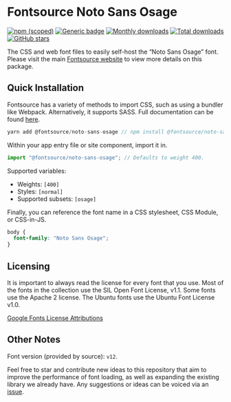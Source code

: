 # Fontsource Noto Sans Osage

[![npm (scoped)](https://img.shields.io/npm/v/@fontsource/noto-sans-osage?color=brightgreen)](https://www.npmjs.com/package/@fontsource/noto-sans-osage) [![Generic badge](https://img.shields.io/badge/fontsource-passing-brightgreen)](https://github.com/fontsource/fontsource) [![Monthly downloads](https://badgen.net/npm/dm/@fontsource/noto-sans-osage)](https://github.com/fontsource/fontsource) [![Total downloads](https://badgen.net/npm/dt/@fontsource/noto-sans-osage)](https://github.com/fontsource/fontsource) [![GitHub stars](https://img.shields.io/github/stars/fontsource/fontsource.svg?style=social&label=Star)](https://github.com/fontsource/fontsource/stargazers)

The CSS and web font files to easily self-host the “Noto Sans Osage” font. Please visit the main [Fontsource website](https://fontsource.org/fonts/noto-sans-osage) to view more details on this package.

## Quick Installation

Fontsource has a variety of methods to import CSS, such as using a bundler like Webpack. Alternatively, it supports SASS. Full documentation can be found [here](https://fontsource.org/docs/introduction).

```javascript
yarn add @fontsource/noto-sans-osage // npm install @fontsource/noto-sans-osage
```

Within your app entry file or site component, import it in.

```javascript
import "@fontsource/noto-sans-osage"; // Defaults to weight 400.
```

Supported variables:

- Weights: `[400]`
- Styles: `[normal]`
- Supported subsets: `[osage]`

Finally, you can reference the font name in a CSS stylesheet, CSS Module, or CSS-in-JS.

```css
body {
  font-family: "Noto Sans Osage";
}
```

## Licensing

It is important to always read the license for every font that you use.
Most of the fonts in the collection use the SIL Open Font License, v1.1. Some fonts use the Apache 2 license. The Ubuntu fonts use the Ubuntu Font License v1.0.

[Google Fonts License Attributions](https://fonts.google.com/attribution)

## Other Notes

Font version (provided by source): `v12`.

Feel free to star and contribute new ideas to this repository that aim to improve the performance of font loading, as well as expanding the existing library we already have. Any suggestions or ideas can be voiced via an [issue](https://github.com/fontsource/fontsource/issues).
